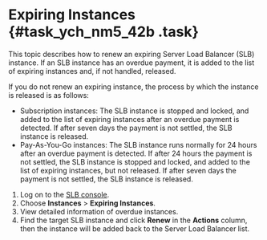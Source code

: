 # Expiring Instances {#task_ych_nm5_42b .task}

This topic describes how to renew an expiring Server Load Balancer \(SLB\) instance. If an SLB instance has an overdue payment, it is added to the list of expiring instances and, if not handled, released.

If you do not renew an expiring instance, the process by which the instance is released is as follows:

-   Subscription instances: The SLB instance is stopped and locked, and added to the list of expiring instances after an overdue payment is detected. If after seven days the payment is not settled, the SLB instance is released.
-   Pay-As-You-Go instances: The SLB instance runs normally for 24 hours after an overdue payment is detected. If after 24 hours the payment is not settled, the SLB instance is stopped and locked, and added to the list of expiring instances, but not released. If after seven days the payment is not settled, the SLB instance is released.

1.  Log on to the [SLB console](https://slb.console.aliyun.com/slb/cn-hangzhou).
2.  Choose **Instances** \> **Expiring Instances**.
3.  View detailed information of overdue instances.
4.  Find the target SLB instance and click **Renew** in the **Actions** column, then the instance will be added back to the Server Load Balancer list.

